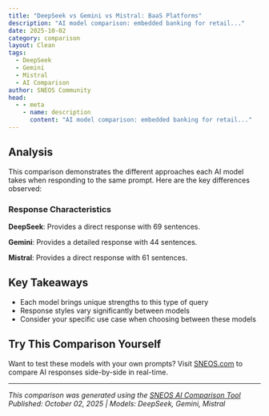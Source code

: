 ```yaml
---
title: "DeepSeek vs Gemini vs Mistral: BaaS Platforms"
description: "AI model comparison: embedded banking for retail..."
date: 2025-10-02
category: comparison
layout: Clean
tags:
  - DeepSeek
  - Gemini
  - Mistral
  - AI Comparison
author: SNEOS Community
head:
  - - meta
    - name: description
      content: "AI model comparison: embedded banking for retail..."
---
```


<ChatComparison
  title="DeepSeek vs Gemini vs Mistral: BaaS Platforms"
  prompt="embedded banking for retail"
  :responses='{
    "DeepSeek": "Of course. Let\u0027s break down **Embedded Banking for Retail** in a clear, comprehensive way.\n\n### What is Embedded Banking for Retail?\n\nIn simple terms, **embedded banking** is the seamless integration of financial services (like bank accounts, payments, lending, and insurance) into non-financial platforms and customer experiences.\n\nFor the retail sector, this means customers can access banking services **directly within the retailer\u0027s ecosystem**\u2014be it a website, mobile app, or even in-store\u2014without being redirected to a traditional bank.\n\nThink of it not as \u0022retailers becoming banks,\u0022 but as **\u0022banking becoming a feature\u0022** of the retail experience.\n\n---\n\n### Key Examples in the Retail Customer Journey\n\n| Customer Journey Stage | Embedded Banking Service | Real-World Example |\n| :--- | :--- | :--- |\n| **Discovery \u0026 Consideration** | **Embedded Lending/\u0022Buy Now, Pay Later\u0022 (BNPL)** | Klarna or Affirm at checkout on an e-commerce site. |\n| **Purchase \u0026 Checkout** | **Embedded Payments/Wallets** | Shopify Payments, Amazon Pay, or a branded retailer wallet (e.g., Starbucks App). |\n| **Post-Purchase** | **Purchase Protection/Insurance** | Offering phone insurance at the point of buying a smartphone. |\n| **Loyalty \u0026 Retention** | **Embedded Accounts \u0026 Cards** | A retailer-issued debit card that earns premium rewards (e.g., Target RedCard). |\n| **Financial Management** | **Embedded Savings \u0026 Budgeting** | A \u0022Round-Up\u0022 feature that saves spare change from purchases into a savings account. |\n\n---\n\n### Why is This a Game-Changer? The Benefits\n\n#### For Retailers:\n1.  **Increased Revenue:** New revenue streams from interchange fees (on payments/cards), interest from lending, and commissions from insurance partners.\n2.  **Enhanced Customer Loyalty:** By becoming a part of the customer\u0027s daily financial life, you create a \u0022stickier\u0022 relationship that goes beyond transactions. A customer using your payment card or BNPL service is more likely to return.\n3.  **Deeper Customer Insights:** Gain unparalleled data on spending habits, financial health, and purchasing preferences, enabling hyper-personalized marketing and product recommendations.\n4.  **Improved Conversion Rates \u0026 AOV (Average Order Value):** BNPL options make large purchases more accessible, directly boosting sales and cart size.\n5.  **Competitive Differentiation:** Offering a seamless, all-in-one financial experience sets a retailer apart in a crowded market.\n\n#### For Consumers:\n1.  **Unprecedented Convenience:** A frictionless experience. Get a loan at checkout, pay with one click, and manage finances all in one familiar app.\n2.  **Greater Financial Flexibility:** Access to credit (BNPL) and budgeting tools exactly when and where they are needed.\n3.  **Personalized Offers:** Receive tailored rewards, cashback, and financing options based on their actual shopping behavior.\n4.  **Simplified Money Management:** Having shopping, payments, and savings in one place reduces the need to juggle multiple apps and accounts.\n\n---\n\n### Core Models of Embedded Banking in Retail\n\nRetailers don\u0027t have to build these services from scratch. They typically partner with specialized fintechs or banking-as-a-service (BaaS) providers.\n\n1.  **Branded Financial Products (The \u0022Front-End\u0022 Model):**\n    *   The retailer puts its brand on a financial product provided by a licensed partner.\n    *   **Example:** The **Target RedCard** (debit/credit) is powered by TD Bank. Target owns the customer relationship and branding, while TD handles the banking infrastructure.\n\n2.  **Integrated Fintech Services (The \u0022Checkout Feature\u0022 Model):**\n    *   The retailer integrates a third-party service via API into their checkout or app.\n    *   **Example:** A furniture store embedding **Affirm** to offer monthly payment plans. The retailer benefits from the service without branding it as their own.\n\n3.  **Banking-as-a-Service (BaaS) Platform (The \u0022Full Stack\u0022 Model):**\n    *   The retailer uses a BaaS provider (like Unit, Treasury Prime, or Solaris) to access modular banking services (ledgers, cards, compliance) and build a completely custom experience.\n    *   **Example:** A large retailer like **Walmart** using a BaaS platform to offer bank accounts and early wage access to its employees.\n\n---\n\n### Challenges and Considerations\n\n1.  **Regulatory Compliance:** Financial services are heavily regulated (KYC, AML, lending laws). Retailers must ensure their partners handle this complexity.\n2.  **Partner Risk \u0026 Due Diligence:** The success of the program relies on the fintech or bank partner\u0027s stability and security.\n3.  **Data Security \u0026 Privacy:** Handling sensitive financial data brings immense responsibility and cybersecurity risks.\n4.  **Brand Risk:** If the financial service fails (e.g., a lending program has poor customer service), it damages the retailer\u0027s core brand.\n5.  **Complexity \u0026 Cost:** While BaaS makes it easier, building and maintaining a sophisticated embedded finance program requires significant investment and technical expertise.\n\n### The Future Outlook\n\nEmbedded banking is not a fleeting trend; it\u0027s the future of retail commerce. We will see it evolve into:\n\n*   **Hyper-Personalization:** Offers based on real-time cash flow, not just purchase history.\n*   **Embedded Investing:** \u0022Invest your spare change from this purchase into an ETF.\u0022\n*   **B2B Embedded Finance:** Offering loans, business accounts, and cash flow management tools to small business customers on a retail platform.\n*   **Fully Integrated Ecosystems:** Where a customer\u0027s retail account, payment method, and savings goals are all managed in a single, seamless interface.\n\n### Conclusion\n\nFor retailers, embedded banking represents a fundamental shift from simply selling products to **managing a customer\u0027s financial journey**. By embedding relevant financial services, retailers can create deeper, more valuable, and longer-lasting relationships with their customers, turning every transaction into an opportunity for engagement and loyalty.",
    "Gemini": "Embedded banking for retail is the integration of banking services directly into the retail experience, removing the need for customers to leave the retailer\u0027s environment to perform financial tasks.  It\u0027s essentially turning retailers into financial service providers to some extent.\n\nHere\u0027s a breakdown of key aspects:\n\n**What it is:**\n\n*   **Seamless Integration:** Banking functionality is woven into the retailer\u0027s website, app, point-of-sale system, or even physical store experience.\n*   **White-Labeled or Co-Branded:** The banking services often appear as if they are offered directly by the retailer, using their branding, even though a licensed bank or financial institution is the underlying provider.\n*   **Contextual and Convenient:** The services are offered at the moment when customers need them most, streamlining the shopping journey.\n\n**Examples of Embedded Banking in Retail:**\n\n*   **Buy Now, Pay Later (BNPL):** Offering installment payment options directly at checkout, allowing customers to spread out the cost of their purchases.\n*   **Embedded Credit Cards:** Retailers offer branded credit cards with rewards tailored to their store or ecosystem, integrated into their app or website.\n*   **Loyalty Programs with Banking Features:**  Reward points can be linked to a prepaid card or digital wallet, allowing customers to earn and spend rewards easily.  Some programs even offer savings accounts or small loans.\n*   **In-Store Cash Management for Businesses:** Retailers with many small business customers (like grocery stores) might offer services like cash deposit, change ordering, or small business loans tailored to their supplier network.\n*   **Digital Wallets \u0026 Mobile Payments:** Allowing customers to store payment information securely within the retailer\u0027s app for quick and easy purchases, often linked to loyalty programs.\n*   **Personalized Financial Advice:**  Using purchase data, retailers can offer targeted financial advice, like budgeting tips or debt management tools, related to spending habits at their store.\n*   **Instant Credit Lines:**  Offering on-the-spot approval for small credit lines to make a purchase when a customer lacks sufficient funds.\n\n**Benefits for Retailers:**\n\n*   **Increased Revenue:** From transaction fees, interchange fees, and interest income (depending on the services offered).\n*   **Enhanced Customer Loyalty:** By providing convenient and value-added services, retailers can build stronger relationships with customers.\n*   **Increased Customer Spending:** BNPL and credit options can encourage customers to make larger purchases.\n*   **Data-Driven Insights:** Access to more detailed customer financial data allows retailers to personalize offers and improve their understanding of customer behavior.\n*   **Competitive Advantage:** Differentiates the retailer from competitors by offering a more comprehensive and convenient shopping experience.\n*   **Reduced Transaction Costs:** Streamlining payment processes can lower transaction fees and operational costs.\n*   **New Customer Acquisition:**  Embedded banking services can attract new customers who are looking for convenient financial solutions.\n\n**Benefits for Customers:**\n\n*   **Convenience:** Banking services are available where and when they need them, simplifying the shopping experience.\n*   **Personalized Offers:** Rewards and financial solutions can be tailored to their spending habits at the retailer.\n*   **Financial Inclusion:**  Provides access to financial services for customers who may be underserved by traditional banks.\n*   **Improved Payment Options:** Access to BNPL and credit lines can make purchases more affordable.\n*   **Seamless Experience:** Reduces friction in the shopping journey by integrating payments and financing into the retail environment.\n\n**Challenges and Considerations:**\n\n*   **Regulatory Compliance:** Navigating complex financial regulations (KYC, AML, data privacy) is crucial.\n*   **Technology Integration:**  Requires seamless integration with existing systems and platforms.\n*   **Security:** Protecting customer financial data is paramount. Robust security measures are essential.\n*   **Partnerships:** Requires partnering with licensed banks or fintech providers to handle the banking functionality.\n*   **Trust and Brand Reputation:**  Customers need to trust the retailer to handle their financial information responsibly.\n*   **Cost and Investment:**  Implementing embedded banking can be a significant investment.\n*   **Customer Support:**  Requires providing adequate customer support for banking-related issues.\n*   **Risk Management:** Assessing and managing credit risk and other financial risks is essential.\n\n**Key Players:**\n\n*   **Fintech Companies:** Companies like Affirm, Klarna, Afterpay, and Railsr provide the technology and infrastructure for embedded banking.\n*   **Banks:** Banks partner with retailers and fintech companies to provide the underlying banking licenses and infrastructure.\n*   **Payment Processors:**  Companies like Stripe and Adyen enable payment processing and integration with retail systems.\n\n**The Future of Embedded Banking in Retail:**\n\n*   **Increased Personalization:**  AI and machine learning will be used to provide more personalized financial recommendations and offers.\n*   **Expansion of Services:**  Embedded banking will expand to include more complex financial services, such as insurance and investment products.\n*   **Integration with the Metaverse:**  Embedded banking will play a role in enabling transactions and financial services within virtual worlds.\n*   **Focus on Financial Wellness:** Retailers will increasingly use embedded banking to help customers improve their financial health.\n\n**In conclusion, embedded banking is transforming the retail landscape by blurring the lines between commerce and finance. By offering convenient and personalized financial services directly within the retail environment, retailers can enhance customer loyalty, increase revenue, and gain a competitive edge. However, successful implementation requires careful planning, strong partnerships, and a commitment to regulatory compliance and data security.**\n",
    "Mistral": "Embedded banking for retail refers to the integration of financial services directly into the retail experience, often through partnerships between retailers and financial institutions. This approach aims to provide a seamless and convenient experience for customers by embedding banking services within the retail environment. Here are some key aspects and benefits of embedded banking for retail:\n\n### Key Aspects\n\n1. **Point-of-Sale Financing**:\n   - **Buy Now, Pay Later (BNPL)**: Allows customers to purchase items and pay for them in installments, often interest-free.\n   - **Credit Options**: Offering store credit cards or other financing options at the point of sale.\n\n2. **Digital Wallets**:\n   - Integration of digital wallets that can be used for both in-store and online purchases.\n   - Loyalty programs and rewards linked to digital wallets.\n\n3. **In-Store Banking Services**:\n   - ATMs and banking kiosks within retail stores.\n   - Financial advisors or bank representatives available in-store.\n\n4. **Mobile Banking**:\n   - Mobile apps that allow customers to manage their finances, make payments, and access retail services.\n   - Integration of retail loyalty programs within banking apps.\n\n5. **Data Integration**:\n   - Use of customer data to offer personalized financial products and services.\n   - Leveraging data analytics to understand customer spending habits and preferences.\n\n### Benefits\n\n1. **Enhanced Customer Experience**:\n   - Provides a more convenient and seamless shopping experience.\n   - Reduces friction in the purchasing process by offering flexible payment options.\n\n2. **Increased Customer Loyalty**:\n   - Integrated loyalty programs and rewards can encourage repeat business.\n   - Personalized financial services can build stronger customer relationships.\n\n3. **Revenue Growth**:\n   - Additional revenue streams from financial services.\n   - Increased sales through flexible financing options.\n\n4. **Data-Driven Insights**:\n   - Better understanding of customer behavior and preferences.\n   - Ability to offer targeted promotions and personalized recommendations.\n\n5. **Operational Efficiency**:\n   - Streamlined processes for both retail and banking services.\n   - Reduced need for separate systems and infrastructure.\n\n### Examples\n\n1. **Walmart**:\n   - Offers financial services through Walmart MoneyCenters, including check cashing, money transfers, and bill payments.\n   - Partnerships with financial institutions to offer credit cards and other financial products.\n\n2. **Amazon**:\n   - Amazon Cash allows customers to add cash to their Amazon balance at participating retailers.\n   - Amazon Prime Rewards Visa Card offers cashback and other benefits.\n\n3. **IKEA**:\n   - Offers financing options for large purchases.\n   - IKEA Family program provides discounts and special offers.\n\n### Challenges\n\n1. **Regulatory Compliance**:\n   - Ensuring compliance with financial regulations and data privacy laws.\n   - Managing the complexities of offering financial services in different jurisdictions.\n\n2. **Technological Integration**:\n   - Seamless integration of banking and retail systems.\n   - Ensuring data security and protection against cyber threats.\n\n3. **Customer Trust**:\n   - Building trust with customers to share financial information.\n   - Ensuring transparency and fairness in financial products and services.\n\n### Future Trends\n\n1. **AI and Machine Learning**:\n   - Use of AI to offer personalized financial advice and product recommendations.\n   - Machine learning algorithms to detect fraud and enhance security.\n\n2. **Blockchain Technology**:\n   - Potential use of blockchain for secure and transparent financial transactions.\n   - Cryptocurrency integration for payments and rewards.\n\n3. **Open Banking**:\n   - Leveraging open banking APIs to integrate financial services more deeply into the retail experience.\n   - Collaboration with fintech companies to offer innovative financial products.\n\nEmbedded banking for retail is a growing trend that offers significant benefits for both retailers and customers. By integrating financial services into the retail experience, retailers can enhance customer satisfaction, drive loyalty, and open new revenue streams."
  }'
  published-date="08:19"
/>

## Analysis

This comparison demonstrates the different approaches each AI model takes when responding to the same prompt. Here are the key differences observed:

### Response Characteristics

**DeepSeek**: Provides a direct response with 69 sentences. 

**Gemini**: Provides a detailed response with 44 sentences. 

**Mistral**: Provides a direct response with 61 sentences. 

## Key Takeaways

- Each model brings unique strengths to this type of query
- Response styles vary significantly between models
- Consider your specific use case when choosing between these models

## Try This Comparison Yourself

Want to test these models with your own prompts? Visit [SNEOS.com](https://sneos.com) to compare AI responses side-by-side in real-time.

---

*This comparison was generated using the [SNEOS AI Comparison Tool](https://sneos.com)*
*Published: October 02, 2025 | Models: DeepSeek, Gemini, Mistral*
